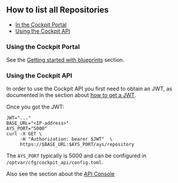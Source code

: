 ## How to list all Repositories

- [In the Cockpit Portal](#portal)
- [Using the Cockpit API](#api)


<a id="portal"></a>
### Using the Cockpit Portal

See the [Getting started with blueprints](../../Getting_started_with_blueprints/Getting_started_with_blueprints.md) section.


<a id="api"></a>
### Using the Cockpit API

In order to use the Cockpit API you first need to obtain an JWT, as documented in the section about [how to get a JWT](../Get_JWT/Get_JWT.md).

Once you got the JWT:

```
JWT="..."
BASE_URL="<IP-address>"
AYS_PORT="5000"
curl -X GET \
     -H "Authorization: bearer $JWT"  \
     https://$BASE_URL:$AYS_PORT/ays/repository
```

The `AYS_PORT` typically is 5000 and can be configured in `/optvar/cfg/cockpit_api/config.toml`.

Also see the section about the [API Console](../../API_Console/API_Console.md)
